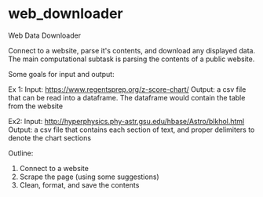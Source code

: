 # web_downloader
Web Data Downloader

Connect to a website, parse it's contents, and download any displayed data.
The main computational subtask is parsing the contents of a public website.

Some goals for input and output:

Ex 1:
Input: https://www.regentsprep.org/z-score-chart/
Output: a csv file that can be read into a dataframe. The dataframe would contain the table from the website

Ex2: 
Input: http://hyperphysics.phy-astr.gsu.edu/hbase/Astro/blkhol.html
Output: a csv file that contains each section of text, and proper delimiters to denote the chart sections

Outline:
1. Connect to a website
2. Scrape the page (using some suggestions)
3. Clean, format, and save the contents
